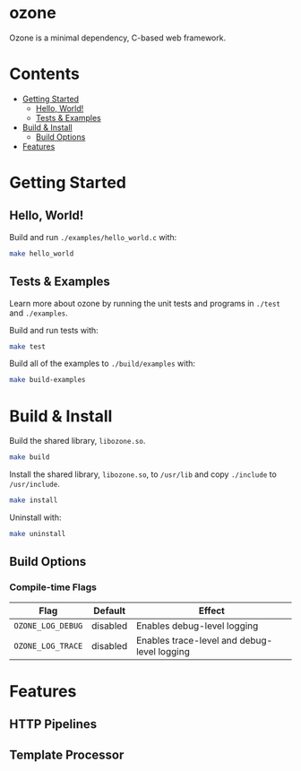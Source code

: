 # ozone

Ozone is a minimal dependency, C-based web framework.

# Contents

- [Getting Started](#getting-started)
  - [Hello, World!](#hello-world)
  - [Tests & Examples](#tests-and-examples)
- [Build & Install](#build-and-install)
  - [Build Options](#build-options)
- [Features](#features)

# Getting Started <a name="getting-started"></a>

## Hello, World! <a name="hello-world"></a>

Build and run `./examples/hello_world.c` with:

```bash
make hello_world
```

## Tests & Examples <a name="tests-and-examples"></a>

Learn more about ozone by running the unit tests and programs in `./test` and `./examples`.

Build and run tests with:

```bash
make test
```

Build all of the examples to `./build/examples` with:

```bash
make build-examples
```

# Build & Install <a name="build-and-install"></a>

Build the shared library, `libozone.so`.

```bash
make build
```

Install the shared library, `libozone.so`, to `/usr/lib` and copy `./include` to `/usr/include`.

```bash
make install
```

Uninstall with:

```bash
make uninstall
```

## Build Options <a name="build-options"></a>

### Compile-time Flags

| Flag              | Default  | Effect                                      |
| ----------------- | -------- | ------------------------------------------- |
| `OZONE_LOG_DEBUG` | disabled | Enables debug-level logging                 |
| `OZONE_LOG_TRACE` | disabled | Enables trace-level and debug-level logging |

# Features <a name="features"></a>

## HTTP Pipelines

## Template Processor
